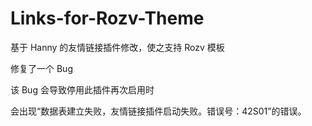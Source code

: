 # Links-for-Rozv-Theme
基于 Hanny 的友情链接插件修改，使之支持 Rozv 模板

修复了一个 Bug

该 Bug 会导致停用此插件再次启用时 

会出现“数据表建立失败，友情链接插件启动失败。错误号：42S01”的错误。
